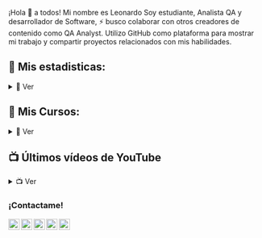¡Hola 👋 a todos! Mi nombre es Leonardo Soy estudiante, Analista QA y desarrollador de Software, ⚡ busco colaborar con otros creadores de contenido como QA Analyst. Utilizo GitHub como plataforma para mostrar mi trabajo y compartir proyectos relacionados con mis habilidades.

## 🔎 Mis estadisticas:
<details>
    <summary>🔎 Ver</summary>
    
![GitHub stats](https://github-readme-stats.vercel.app/api?username=leo-iglesias&show_icons=true&theme=tokyonight)

![Top Langs](https://github-readme-stats.vercel.app/api/top-langs/?username=leo-iglesias&show_icons=true&theme=tokyonight)

<br />

</details>

## 🔎 Mis Cursos:
<details>
    <summary>🔎 Ver</summary>
    
- [Git & GitHub](https://drive.google.com/file/d/1WM6elINUGS3vtLydoNfZN--_G880xhAS/view)
- [SQL-MySQL](https://drive.google.com/file/d/1locCPV7FDRHx5Ma-1wa6FYk19-Ls52_8/view)
- [Postman](https://drive.google.com/file/d/1bvnaUZaRnXrmfHJhlJ1ti5atiW5WCJtT/view)

<br />

</details>

## 📺 Últimos vídeos de YouTube
<details>
    <summary>📺 Ver</summary>
    
<!-- YOUTUBE:START -->
- [SSH en Acción / @Pandora](https://www.youtube.com/watch?v=iA0rrR8QyGc&t=39s)
<!-- YOUTUBE:END -->

[cursoC]:
    
</details>

### ¡Contactame! 

[<img align="left" alt="LinkedIn" width="22px" src="https://cdn.worldvectorlogo.com/logos/linkedin-icon-2.svg" />][linkedin]
[<img align="bottom" alt="capdesis.com" width="22px" src="https://cdn.icon-icons.com/icons2/1154/PNG/512/1486564415-globe_81515.png" />][website]
[<img align="left" alt="Instagram" width="22px" src="https://github.com/gauravghongde/social-icons/blob/master/SVG/Color/Instagram.svg" />][instagram]
[<img align="left" alt="YouTube" width="22px" src="https://logodownload.org/wp-content/uploads/2014/10/youtube-logo-5-2.png" />][youtube]
[<img align="left" alt="Facebook" width="22px" src="https://github.com/gauravghongde/social-icons/blob/master/SVG/Color/Facebook.svg" />][Facebook]

[linkedin]: https://www.linkedin.com/in/leonardo-iglesias-analista-qa/
[website]: https://leo-iglesias.github.io/ProfileWeb/
[youtube]: https://www.youtube.com/@PandoraSoft
[instagram]: https://www.instagram.com/leo_churches/
[Facebook]: https://www.facebook.com/profile.php?id=100067962864109
